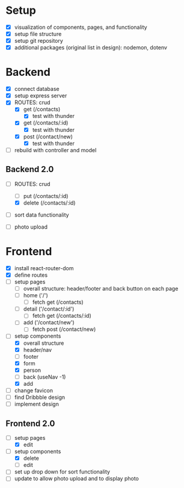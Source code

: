 # Setup
- [x] visualization of components, pages, and functionality
- [x] setup file structure
- [x] setup git repository
- [x] additional packages (original list in design): nodemon, dotenv

# Backend
- [x] connect database
- [x] setup express server
- [x] ROUTES: crud
    - [x] get (/contacts)
        - [x] test with thunder
    - [x] get (/contacts/:id)
        - [x] test with thunder
    - [x] post (/contact/new)
        - [x] test with thunder
- [ ] rebuild with controller and model

## Backend 2.0
- [ ] ROUTES: crud
    - [ ] put (/contacts/:id)
    - [x] delete (/contacts/:id)
- [ ] sort data functionality
- [ ] photo upload
    

# Frontend
- [x] install react-router-dom
- [x] define routes
- [ ] setup pages
    - [ ] overall structure: header/footer and back button on each page
    - [ ] home ('/')
        - [ ] fetch get (/contacts)
    - [ ] detail ('/contact/:id')
        - [ ] fetch get (/contacts/:id)
    - [ ] add  ('/contact/new')
        - [ ] fetch post (/contact/new)
- [ ] setup components
    - [x] overall structure
    - [x] header/nav
    - [ ] footer
    - [x] form
    - [x] person
    - [ ] back (useNav -1)
    - [x] add
- [ ] change favicon
- [ ] find Dribbble design
- [ ] implement design

## Frontend 2.0
- [ ] setup pages
    - [x] edit
- [ ] setup components
    - [x] delete
    - [ ] edit
- [ ] set up drop down for sort functionality
- [ ] update to allow photo upload and to display photo